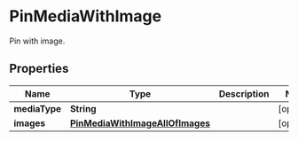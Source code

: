 

# PinMediaWithImage

Pin with image.

## Properties

Name | Type | Description | Notes
------------ | ------------- | ------------- | -------------
**mediaType** | **String** |  |  [optional]
**images** | [**PinMediaWithImageAllOfImages**](PinMediaWithImageAllOfImages.md) |  |  [optional]



